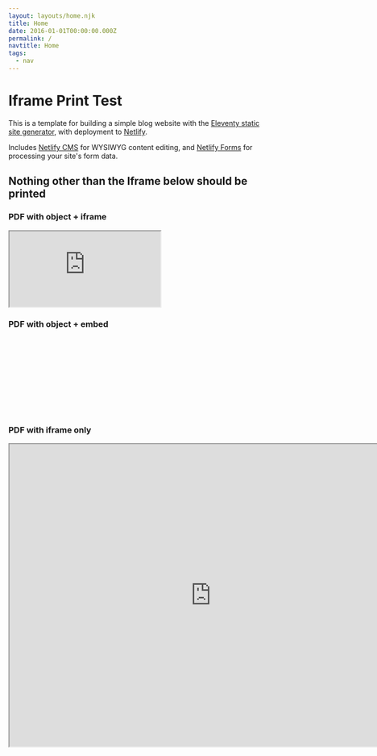```yaml
---
layout: layouts/home.njk
title: Home
date: 2016-01-01T00:00:00.000Z
permalink: /
navtitle: Home
tags:
  - nav
---
```


# Iframe Print Test

This is a template for building a simple blog website with the [Eleventy static site generator](https://www.11ty.io), with deployment to [Netlify](https://www.netlify.com).

Includes [Netlify CMS](https://www.netlifycms.org) for WYSIWYG content editing, and [Netlify Forms](https://www.netlify.com/docs/form-handling) for processing your site's form data.

## Nothing other than the Iframe below should be printed

### PDF with object + iframe

<div class="iframe-wrap">
  <object data="https://www.w3.org/WAI/ER/tests/xhtml/testfiles/resources/pdf/dummy.pdf" type="application/pdf">
    <iframe src="https://docs.google.com/viewer?url=https://www.w3.org/WAI/ER/tests/xhtml/testfiles/resources/pdf/dummy.pdf&embedded=true"></iframe>
  </object>
</div>

### PDF with object + embed

<div class="iframe-wrap">
  <object data="ttps://www.w3.org/WAI/ER/tests/xhtml/testfiles/resources/pdf/dummy.pdf" type="application/pdf">
    <embed src="ttps://www.w3.org/WAI/ER/tests/xhtml/testfiles/resources/pdf/dummy.pdf" type="application/pdf" />
  </object>
</div>

### PDF with iframe only

<div class="iframe-wrap">
  <iframe src="https://research.google.com/pubs/archive/44678.pdf"
   width="800px" height="600px" >
</div>
